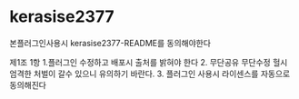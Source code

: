 # kerasise2377
 본플러그인사용시
 kerasise2377-README를 동의해야한다

 제1조 1항
1.플러그인 수정하고 배포시 출처를 밝혀야 한다
2. 무단공유 무단수정 헐시 엄격한 처벌이 갈수 있으니 유의하기 바란다.
3. 플러그인 사용시 라이센스를 자동으로 동의해진다
